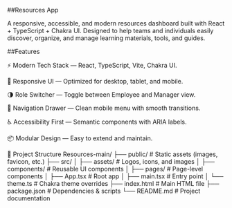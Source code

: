 ##Resources App

A responsive, accessible, and modern resources dashboard built with React + TypeScript + Chakra UI.
Designed to help teams and individuals easily discover, organize, and manage learning materials, tools, and guides.

##Features

⚡ Modern Tech Stack — React, TypeScript, Vite, Chakra UI.

🎨 Responsive UI — Optimized for desktop, tablet, and mobile.

🌗 Role Switcher — Toggle between Employee and Manager view.

📑 Navigation Drawer — Clean mobile menu with smooth transitions.

♿ Accessibility First — Semantic components with ARIA labels.

📦 Modular Design — Easy to extend and maintain.

📂 Project Structure
Resources-main/
├── public/               # Static assets (images, favicon, etc.)
├── src/
│   ├── assets/           # Logos, icons, and images
│   ├── components/       # Reusable UI components
│   ├── pages/            # Page-level components
│   ├── App.tsx           # Root app
│   ├── main.tsx          # Entry point
│   └── theme.ts          # Chakra theme overrides
├── index.html            # Main HTML file
├── package.json          # Dependencies & scripts
└── README.md             # Project documentation
